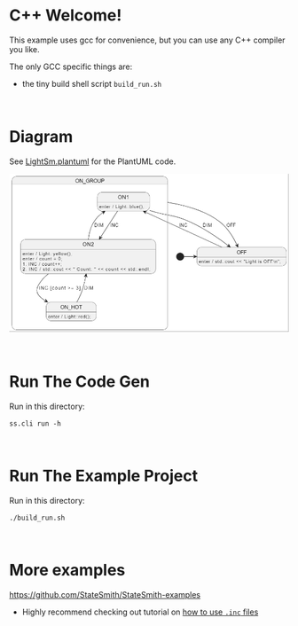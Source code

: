 # C++ Welcome!
This example uses gcc for convenience, but you can use any C++ compiler you like.

The only GCC specific things are:
- the tiny build shell script `build_run.sh`


<br>

# Diagram
See [LightSm.plantuml](./LightSm.plantuml) for the PlantUML code.

![](docs/fsm.png)


<br>

# Run The Code Gen
Run in this directory:
```
ss.cli run -h
```


<br>

# Run The Example Project
Run in this directory:
```
./build_run.sh
```


<br>

# More examples
https://github.com/StateSmith/StateSmith-examples
* Highly recommend checking out tutorial on [how to use `.inc` files](https://github.com/StateSmith/StateSmith-examples/blob/main/c-include-sm-basic-2-plantuml-tutorial/README.md)


